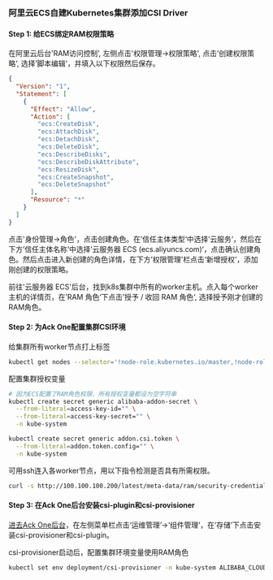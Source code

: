 ### 阿里云ECS自建Kubernetes集群添加CSI Driver

#### Step 1: 给ECS绑定RAM权限策略


在阿里云后台'RAM访问控制’, 左侧点击'权限管理->权限策略', 点击’创建权限策略‘, 选择’脚本编辑‘，并填入以下权限然后保存。


```json
{
  "Version": "1",
  "Statement": [
    {
      "Effect": "Allow",
      "Action": [
        "ecs:CreateDisk",
        "ecs:AttachDisk",
        "ecs:DetachDisk",
        "ecs:DeleteDisk",
        "ecs:DescribeDisks",
        "ecs:DescribeDiskAttribute",
        "ecs:ResizeDisk",
        "ecs:CreateSnapshot",
        "ecs:DeleteSnapshot"
      ],
      "Resource": "*"
    }
  ]
}
```


点击'身份管理->角色'，点击创建角色。在’信任主体类型‘中选择’云服务‘，然后在下方’信任主体名称‘中选择’云服务器 ECS (ecs.aliyuncs.com)‘，点击确认创建角色。然后点击进入新创建的角色详情，在下方’权限管理'栏点击‘新增授权’，添加刚创建的权限策略。


前往'云服务器 ECS'后台，找到k8s集群中所有的worker主机。点入每个worker主机的详情页，在’RAM 角色‘下点击’授予 / 收回 RAM 角色‘, 选择授予刚才创建的RAM角色。


#### Step 2: 为Ack One配置集群CSI环境


给集群所有worker节点打上标签


```bash
kubectl get nodes --selector='!node-role.kubernetes.io/master,!node-role.kubernetes.io/control-plane' -o name | xargs -I {} kubectl label {} alibabacloud.com/external=true
```


配置集群授权变量


```bash
# 因为ECS配置了RAM角色权限，所有授权变量都设为空字符串
kubectl create secret generic alibaba-addon-secret \
  --from-literal=access-key-id="" \
  --from-literal=access-key-secret="" \
  -n kube-system

kubectl create secret generic addon.csi.token \
  --from-literal=addon.token.config="" \
  -n kube-system
```


可用ssh连入各worker节点，用以下指令检测是否具有所需权限。


```bash
curl -s http://100.100.100.200/latest/meta-data/ram/security-credentials/
```


#### Step 3: 在Ack One后台安装csi-plugin和csi-provisioner


[进去Ack One后台](https://github.com/swolfod/Documentation/blob/main/Ack%20One%E7%AE%A1%E7%90%86%E8%87%AA%E5%BB%BA%E9%9B%86%E7%BE%A4.md)，在左侧菜单栏点击‘运维管理’->‘组件管理’，在‘存储’下点击安装csi-provisioner和csi-plugin。


csi-provisioner启动后，配置集群环境变量使用RAM角色


```bash
kubectl set env deployment/csi-provisioner -n kube-system ALIBABA_CLOUD_AUTH_TYPE=ecs_ram_role
```




